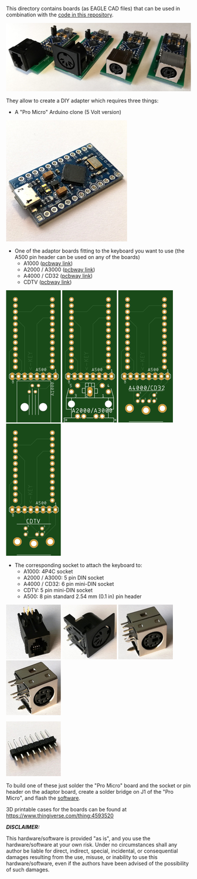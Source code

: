 This directory contains boards (as EAGLE CAD files) that can be used in combination with the [code in this repository](..).

![Boards](img/boards.jpg)

They allow to create a DIY adapter which requires three things:
* A "Pro Micro" Arduino clone (5 Volt version)

![Pro Micro](img/pro_micro.jpg)

* One of the adaptor boards fitting to the keyboard you want to use (the A500 pin header can be used on any of the boards)
  * A1000 ([pcbway link](https://www.pcbway.com/project/shareproject/Amiga_1000___500_Keyboard_USB_adapter.html))
  * A2000 / A3000 ([pcbway link](https://www.pcbway.com/project/shareproject/Amiga_2000___3000___500_Keyboard_USB_adapter.html))
  * A4000 / CD32 ([pcbway link](https://www.pcbway.com/project/shareproject/Amiga_4000___CD32___500_Keyboard_USB_adapter.html))
  * CDTV ([pcbway link](https://www.pcbway.com/project/shareproject/Amiga_CDTV___500_Keyboard_USB_adapter.html))

![A500/A1000 board](img/board_A500_A1000.png)
![A500/A2000/A3000 board](img/board_A500_A2000_A3000.png)
![A500/A4000/CD32 board](img/board_A500_A4000_CD32.png)
![A500/CDTV board](img/board_A500_CDTV.png)

* The corresponding socket to attach the keyboard to:
  * A1000: 4P4C socket
  * A2000 / A3000: 5 pin DIN socket
  * A4000 / CD32: 6 pin mini-DIN socket
  * CDTV: 5 pin mini-DIN socket
  * A500: 8 pin standard 2.54 mm (0.1 in) pin header

![A1000 socket](img/socket_A1000.jpg)
![A2000/A3000 socket](img/socket_A2000_A3000.jpg)
![A4000/CD32 socket](img/socket_A4000_CD32.jpg)
![CDTV socket](img/socket_CDTV.jpg)

![A500 pin header](img/header_A500.jpg)



To build one of these just solder the "Pro Micro" board and the socket or pin header on the adaptor board, create a solder bridge on J1 of the "Pro Micro", and flash the [software](..).

3D printable cases for the boards can be found at https://www.thingiverse.com/thing:4593520


***DISCLAIMER:***

This hardware/software is provided "as is", and you use the hardware/software at your own risk. Under no circumstances shall any author be liable for direct, indirect, special, incidental, or consequential damages resulting from the use, misuse, or inability to use this hardware/software, even if the authors have been advised of the possibility of such damages.
